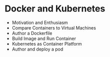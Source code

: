 # Docker and Kubernetes

* Motivation and Enthusiasm
* Compare Containers to Virtual Machines
* Author a Dockerfile
* Build Image and Run Container
* Kubernetes as Container Platform
* Author and deploy a pod




